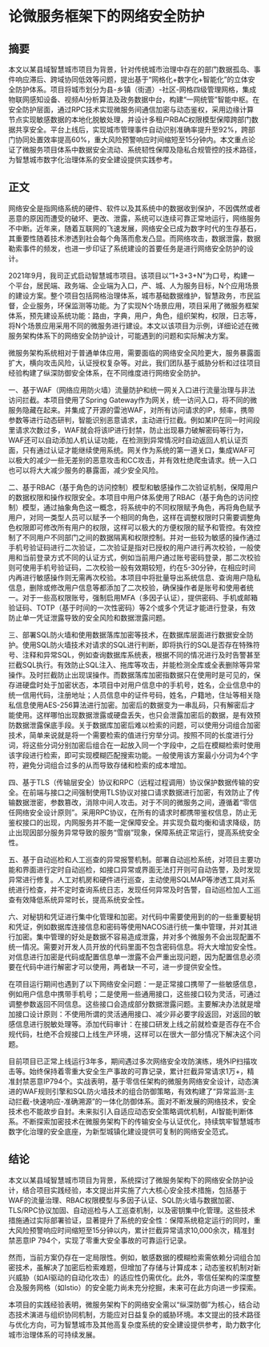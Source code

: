 # 论微服务框架下的网络安全防护

## 摘要

​		本文以某县域智慧城市项目为背景，针对传统城市治理中存在的部门数据孤岛、事件响应滞后、跨域协同低效等问题，提出基于“网格化+数字化+智能化”的立体安全防护体系。项目将城市划分为县-乡镇（街道）-社区-网格四级管理网格，集成物联网感知设备、视频AI分析算法及政务数据中台，构建“一网统管”智能中枢。在安全防护层面，通过RPC技术实现微服务间通信加密与动态鉴权，采用边缘计算节点实现敏感数据的本地化脱敏处理，并设计多租户RBAC权限模型保障跨部门数据共享安全。平台上线后，实现城市管理事件自动识别准确率提升至92%，跨部门协同处置效率提高60%，重大风险预警响应时间缩短至15分钟内。本文重点论证了微服务项目体系中数据安全流动、系统韧性保障及隐私合规管控的技术路径，为智慧城市数字化治理体系的安全建设提供实践参考。



## 正文

​		网络安全是指网络系统的硬件、软件以及其系统中的数据收到保护，不因偶然或者恶意的原因而遭受的破坏、更改、泄露，系统可以连续可靠正常地运行，网络服务不中断。近年来，随着互联网的飞速发展，网络安全已成为数字时代的生存基石，其重要性随着技术渗透到社会每个角落而愈发凸显。而网络攻击，数据泄露，数据勒索事件的频发，也进一步印证了系统建设的首要任务是进行网络安全防护的设计。

​		2021年9月，我司正式启动智慧城市项目。该项目以“1+3+3+N”为口号，构建一个平台，居民端、政务端、企业端为入口，产、城、人为服务目标，N个应用场景的建设方案。整个项目包括网格治理体系，城市基础数据维护，智慧政务，市民监督，企业服务，环保监测等功能。为了实现N个场景应用，项目采用了微服务框架体系，预先建设系统功能：路由，字典，用户，角色，组织架构，权限，日志等，将N个场景应用采用不同的微服务进行建设。本文以该项目为示例，详细论述在微服务架构体系下的网络安全防护设计，可能遇到的问题和实际解决方案。

​		微服务架构系统相对于普通单体应用，需要面临的网络安全风险更大，服务暴露面扩大，横向攻击风险，认证授权复杂等。对此，我们团队基于威胁分析和过往项目经验构建了纵深防御安全体系，在不同维度进行网络安全防护。

​		一、基于WAF（网络应用防火墙）流量防护和统一网关入口进行流量治理与非法访问拦截。本项目使用了Spring Gateway作为网关，统一访问入口，将不同的微服务隐藏在起来。并集成了开源的雷池WAF，对所有访问请求的IP，频率，携带参数等进行动态研判，智能识别恶意请求，主动进行拦截。例如某IP在同一时间段里请求次数过多，WAF就会将该IP进行封禁，防止出现暴力破解密码等行为，WAF还可以自动添加人机认证功能，在检测到异常情况时自动返回人机认证页面，只有通过认证才能继续使用系统。网关作为系统的第一道关口，集成WAF可以极大的减少一些无差别的恶意攻击和CC攻击，并有效杜绝爬虫请求。统一入口也可以将大大减少服务的暴露面，减少安全风险。

​		二、基于RBAC（基于角色的访问控制）模型和敏感操作二次验证机制，保障用户的数据权限和操作权限安全。本项目中用户体系使用了RBAC（基于角色的访问控制）模型，通过抽象角色这一概念，将系统中的不同权限赋予角色，再将角色赋予用户，对同一类型人员可以赋予一个相同的角色，这样在调整权限时只需要调整角色权限即可修改所有用户的权限，这样可以极大的方便权限的赋予和管控。有效控制了不同用户不同部门之间的数据隔离和权限控制。并对一些较为敏感的操作通过手机号验证码进行二次验证，二次验证是指对已授权的用户进行再次校验，一般使用和当前登录方式不同的认证方式，例如当前用户通过账号密码登录，那二次校验则可使用手机号验证码，二次校验一般有效期较短，约在5-30分钟，在相应时间内再进行敏感操作则无需再次校验。本项目中将批量导出系统信息、查询用户隐私信息，删除或修改用户信息等都添加了二次校验，确保操作者是账号和使用者统一。对于一些高权限账号，强制启用MFA（多因子认证），提供密码、手机或邮箱验证码、TOTP（基于时间的一次性密码）等2个或多个凭证才能进行登录，有效防止单一凭证泄露导致的安全风险和数据泄露问题。

​		三、部署SQL防火墙和使用数据落库加密等技术，在数据库层面进行数据安全防护。使用SQL防火墙技术对请求的SQL进行判断，即将执行的SQL是否存在特殊符号、注释和异常SQL，例如查询数据库系统表，根据不同的情况进行及时告警甚至拦截SQL执行。有效防止SQL注入、拖库等攻击，并能检测全库或全表删除等异常操作。及时拦截防止出现误操作。而数据落库加密指数据只在使用时是可见的，保存进硬盘时处于加密状态，本项目中对用户信息中的手机号，姓名，企业信息中的统一信用代码，注册地址；人员信息中的证件号码，姓名，户籍地，住址等相关隐私信息使用AES-256算法进行加密。加密后的数据变为一串乱码，只有解密后才能使用。这样哪怕出现数据泄露或硬盘丢失，也只会泄露加密后的数据，是有效预防数据泄露保底手段。关于数据库加密后难以检索的问题，可以使用分词组合加密技术，简单来说就是将一个需要检索的值进行穷举分词。按照不同的长度进行分词，将这些分词分别加密后组合在一起放入同一个字段中，之后在模糊检索时使用该字段进行检索，即可实现模糊匹配搜索功能。一般使用该方案最小分词为4个字符，避免分词组合过多的从而导致存储和检索的成本增加。

​		四、基于TLS（传输层安全）协议和RPC（远程过程调用）协议保护数据传输的安全。在前端与接口之间强制使用TLS协议对接口请求数据进行加密，有效防止了传输数据泄密，参数篡改，消除中间人攻击。对于不同的微服务之间，遵循着“零信任网络安全设计原则”。采用RPC协议，在所有的请求时都携带鉴权信息，防止无鉴权接口的出现，内网服务并不能一定保障安全。并实现负载均衡和请求降级，防止出现因部分服务异常导致的服务“雪崩”现象，保障系统正常运行，提高系统安全性。

​		五、基于自动巡检和人工巡查的异常报警机制。部署自动巡检系统，对项目主要功能和界面进行定时自动巡检，如接口异常或界面无法打开则可自动告警，及时发现异常进行修复。人工对机房和硬件进行巡查，主动使用SQLMAP等渗透工具对系统进行检查，并不定时查询系统日志，发现任何异常及时告警，自动巡检加人工巡查有效降低系统异常时长，提高系统安全性。

​		六、对秘钥和凭证进行集中化管理和加密。对代码中需要使用到的的一些重要秘钥和凭证，例如数据库连接信息和密码等使用NACOS进行统一集中管理，并对其进行加密。集中管理的好处是数据不容易造成泄露，并对多个微服务不会出现配置不统一情况。需要对开发人员开放的代码里面不包含密码信息。将大大增加安全性。对信息进行加密是代码或配置信息单一泄露不会严重出现问题，因为配置信息必须要在代码中进行解密才可以使用，两者缺一不可，进一步提供安全性。

​		在项目运行期间也遇到了以下网络安全问题：一是正常接口携带了一些敏感信息，例如用户信息中携带手机号；二是使用一些通用接口，这些接口较为灵活，可通过调整参数返回不同信息。这些接口会造成部分数据泄露问题。主要解决办法就是增加接口设计原则：不使用所谓的灵活通用接口、减少非必要字段返回，对返回的敏感信息进行脱敏处理等。添加代码审计：在接口研发上线之前就检查是否存在不合规代码，杜绝不合规接口上线生产环境，这样可以在很大一部分情况下解决这个问题。

​		目前项目已正常上线运行3年多，期间遇过多次网络安全攻防演练，境外IP扫描攻击等。始终保持着零重大安全生产事故的可靠记录，累计拦截异常请求1万+，精准封禁恶意IP794个。实战表明，基于零信任架构的微服务网络安全设计，动态演进的WAF规则引擎和SQL防火墙技术的组合防御策略，有效构建了“异常监测-主动拦截-快速响应-准确溯源”的一体化防御体系。面对不断发展的网络技术，安全技术也不能故步自封。未来拟引入自适应动态安全策略调优机制，AI智能判断体系。不断探索加密技术在微服务架构下的传输安全与认证优化，持续筑牢智慧城市数字化治理的安全底座，为新型城镇化建设提供可复制的网络安全范式。



## 结论

​		本文以某县域智慧城市项目为背景，系统探讨了微服务架构下的网络安全防护设计，结合项目实践经验，本文提出并实施了六大核心安全技术措施，包括基于WAF的流量治理、RBAC权限模型与多因子认证、SQL防火墙与数据加密、TLS/RPC协议加固、自动巡检与人工巡查机制，以及密钥集中化管理。这些技术措施通过实际部署验证，显著提升了系统的安全性：保障系统稳定运行的同时，重大风险预警响应时间缩短至15分钟以内，累计拦截异常请求10,000余次，精准封禁恶意IP 794个，实现了零重大安全事故的可靠运行记录。

​		然而，当前方案仍存在一定局限性。例如，敏感数据的模糊检索需依赖分词组合加密技术，虽解决了加密后检索难题，但增加了存储与计算成本；动态鉴权机制对新兴威胁（如AI驱动的自动化攻击）的适应性仍需优化。此外，零信任架构的深度整合及服务网格（如Istio）的安全能力尚未充分挖掘，未来可在此方向进一步探索。

​		本项目的实践经验表明，微服务架构下的网络安全需以“纵深防御”为核心，结合动态技术演进与组织协同机制，方能应对日益复杂的威胁环境。本文提出的技术路径与优化方向，可为智慧城市及其他高复杂度系统的安全建设提供参考，助力数字化城市治理体系的可持续发展。

